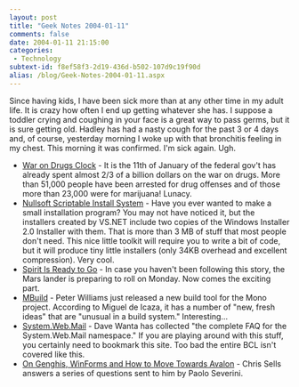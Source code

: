 ```yaml
---
layout: post
title: "Geek Notes 2004-01-11"
comments: false
date: 2004-01-11 21:15:00
categories:
 - Technology
subtext-id: f8ef58f3-2d19-436d-b502-107d9c19f90d
alias: /blog/Geek-Notes-2004-01-11.aspx
---
```



Since having kids, I have been sick more than at any other time in my adult life. It is crazy how often I end up getting whatever she has. I suppose a toddler crying and coughing in your face is a great way to pass germs, but it is sure getting old. Hadley has had a nasty cough for the past 3 or 4 days and, of course, yesterday morning I woke up with that bronchitis feeling in my chest. This morning it was confirmed. I'm sick again. Ugh. 

  * [War on Drugs Clock](http://www.drugsense.org/wodclock.htm) - It is the 11th of January of the federal gov't has already spent almost 2/3 of a billion dollars on the war on drugs. More than 51,000 people have been arrested for drug offenses and of those more than 23,000 were for marijuana! Lunacy.
  * [Nullsoft Scriptable Install System](http://nsis.sourceforge.net/) - Have you ever wanted to make a small installation program? You may not have noticed it, but the installers created by VS.NET include two copies of the Windows Installer 2.0 Installer with them. That is more than 3 MB of stuff that most people don't need. This nice little toolkit will require you to write a bit of code, but it will produce tiny little installers (only 34KB overhead and excellent compression). Very cool.
  * [Spirit Is Ready to Go](http://www.google.com/search?sourceid=navclient&ie=UTF-8&oe=UTF-8&q=spirit+mars+rover) - In case you haven't been following this story, the Mars lander is preparing to roll on Monday. Now comes the exciting part.
  * [MBuild](http://lists.ximian.com/archives/public/mono-devel-list/2004-January/003429.html) - Peter Williams just released a new build tool for the Mono project. According to Miguel de Icaza, it has a number of "new, fresh ideas" that are "unusual in a build system." Interesting...
  * [System.Web.Mail](http://www.systemwebmail.com/) - Dave Wanta has collected "the complete FAQ for the System.Web.Mail namespace." If you are playing around with this stuff, you certainly need to bookmark this site. Too bad the entire BCL isn't covered like this.
  * [On Genghis, WinForms and How to Move Towards Avalon](http://www.sellsbrothers.com/spout/#On_Genghis,_WinForms_and_How_to_Move_Towards_Avalon) - Chris Sells answers a series of questions sent to him by Paolo Severini.
